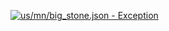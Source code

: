[![us/mn/big_stone.json - Exception](https://img.shields.io/badge/us/mn/big_stone.json-Exception-red)](https://github.com/openaddresses/openaddresses/tree/master/sources/us/mn/big_stone.json)